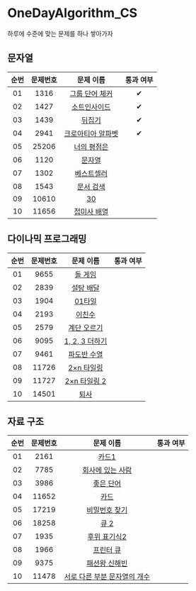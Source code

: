 # OneDayAlgorithm_CS
하루에 수준에 맞는 문제를 하나 쌓아가자

## 문자열
| 순번 | 문제번호 | 문제 이름 | 통과 여부 |
|:---:|:---:|:---:|:---:|
| 01 | 1316 | [그룹 단어 체커](https://www.acmicpc.net/problem/1316) | ✔ |
| 02 | 1427 | [소트인사이드](https://www.acmicpc.net/problem/1427) | ✔ |
| 03 | 1439 | [뒤집기](https://www.acmicpc.net/problem/1439) | ✔ |
| 04 | 2941 | [크로아티아 알파벳](https://www.acmicpc.net/problem/2941) | ✔ |
| 05 | 25206 | [너의 평점은](https://www.acmicpc.net/problem/25206) | |
| 06 | 1120 | [문자열](https://www.acmicpc.net/problem/1120) | |
| 07 | 1302 | [베스트셀러](https://www.acmicpc.net/problem/1302) | |
| 08 | 1543 | [문서 검색](https://www.acmicpc.net/problem/1543) | |
| 09 | 10610 | [30](https://www.acmicpc.net/problem/10610) | |
| 10 | 11656 | [접미사 배열](https://www.acmicpc.net/problem/11656) | |

## 다이나믹 프로그래밍
| 순번 | 문제번호 | 문제 이름 | 통과 여부 |
|:---:|:---:|:---:|:---:|
| 01 | 9655 | [돌 게임](https://www.acmicpc.net/problem/9655) | |
| 02 | 2839 | [설탕 배달](https://www.acmicpc.net/problem/2839) | |
| 03 | 1904 | [01타일](https://www.acmicpc.net/problem/1904) | |
| 04 | 2193 | [이친수](https://www.acmicpc.net/problem/2193) | |
| 05 | 2579 | [계단 오르기](https://www.acmicpc.net/problem/2579) | |
| 06 | 9095 | [1, 2, 3 더하기](https://www.acmicpc.net/problem/9095) | |
| 07 | 9461 | [파도반 수열](https://www.acmicpc.net/problem/9461) | |
| 08 | 11726 | [2×n 타일링](https://www.acmicpc.net/problem/11726) | |
| 09 | 11727 | [2×n 타일링 2](https://www.acmicpc.net/problem/11727) | |
| 10 | 14501 | [퇴사](https://www.acmicpc.net/problem/14501) | |

## 자료 구조
| 순번 | 문제번호 | 문제 이름 | 통과 여부 |
|:---:|:---:|:---:|:---:|
| 01 | 2161 | [카드1](https://www.acmicpc.net/problem/2161) | |
| 02 | 7785 | [회사에 있는 사람](https://www.acmicpc.net/problem/7785) | |
| 03 | 3986 | [좋은 단어](https://www.acmicpc.net/problem/3986) | |
| 04 | 11652 | [카드](https://www.acmicpc.net/problem/11652) | |
| 05 | 17219 | [비밀번호 찾기](https://www.acmicpc.net/problem/17219) | |
| 06 | 18258 | [큐 2](https://www.acmicpc.net/problem/18258) | |
| 07 | 1935 | [후위 표기식2](https://www.acmicpc.net/problem/1935) | |
| 08 | 1966 | [프린터 큐](https://www.acmicpc.net/problem/1966) | |
| 09 | 9375 | [패션왕 신해빈](https://www.acmicpc.net/problem/9375) | |
| 10 | 11478 | [서로 다른 부분 문자열의 개수](https://www.acmicpc.net/problem/11478) | |
